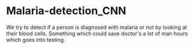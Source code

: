 # Malaria-detection_CNN
We try to detect if a person is diagnosed with malaria or not by looking at their blood cells. Something which could save doctor's a lot of man hours which goes into testing.
